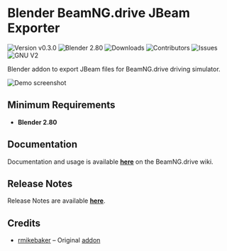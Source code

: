 # Blender BeamNG.drive JBeam Exporter

![Version v0.3.0](https://img.shields.io/badge/version-v0.3.0-blue.svg?style=flat-square) 
![Blender 2.80](https://img.shields.io/badge/blender-^2.80-red.svg?style=flat-square) 
![Downloads](https://img.shields.io/github/downloads/50thomatoes50/BlenderBeamNGExport/total.svg?style=flat-square)
![Contributors](https://img.shields.io/github/contributors/50thomatoes50/BlenderBeamNGExport.svg?style=flat-square)
![Issues](https://img.shields.io/github/issues/50thomatoes50/BlenderBeamNGExport.svg?style=flat-square)
![GNU V2](https://img.shields.io/github/license/50thomatoes50/BlenderBeamNGExport.svg?style=flat-square)

Blender addon to export JBeam files for BeamNG.drive driving simulator.

![Demo screenshot](https://raw.github.com/50thomatoes50/BlenderBeamNGExport/master/img/blender_bng.JPG "Screenshot")

## Minimum Requirements
- **Blender 2.80**

## Documentation
Documentation and usage is available **[here](http://wiki.beamng.com/Blender_Exporter_plugin)** on the BeamNG.drive wiki.

## Release Notes
Release Notes are available **[here](./CHANGELOG.md)**.

## Credits
- [rmikebaker](https://github.com/rmikebaker) – Original [addon](https://github.com/rmikebaker/BlenderBeamNGExport)
